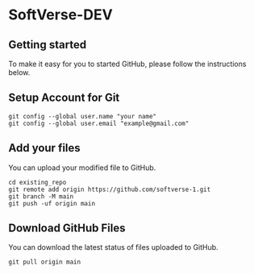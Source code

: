 # SoftVerse-DEV

## Getting started

To make it easy for you to started GitHub, please follow the instructions below.

## Setup Account for Git
```
git config --global user.name "your name"
git config --global user.email "example@gmail.com"
```

## Add your files
You can upload your modified file to GitHub.
```
cd existing_repo
git remote add origin https://github.com/softverse-1.git
git branch -M main
git push -uf origin main
```

## Download GitHub Files
You can download the latest status of files uploaded to GitHub.
```
git pull origin main
```

